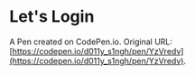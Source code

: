 # Let's Login 

A Pen created on CodePen.io. Original URL: [https://codepen.io/d011y_s1ngh/pen/YzVredv](https://codepen.io/d011y_s1ngh/pen/YzVredv).

